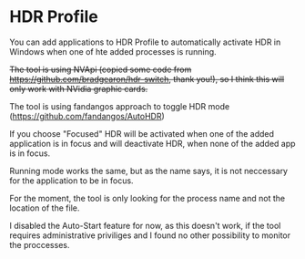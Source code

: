 # HDR Profile
 
You can add applications to HDR Profile to automatically activate HDR in Windows when one of hte added processes is running.

~~The tool is using NVApi (copied some code from https://github.com/bradgearon/hdr-switch, thank you!), so I think this will only work with NVidia graphic cards.~~

The tool is using fandangos approach to toggle HDR mode (https://github.com/fandangos/AutoHDR)

If you choose "Focused" HDR will be activated when one of the added application is in focus and will deactivate HDR, when none of the added app is in focus.

Running mode works the same, but as the name says, it is not neccessary for the application to be in focus.

For the moment, the tool is only looking for the process name and not the location of the file.

I disabled the Auto-Start feature for now, as this doesn't work, if the tool requires administrative priviliges and I found no other possibility to monitor the proccesses.